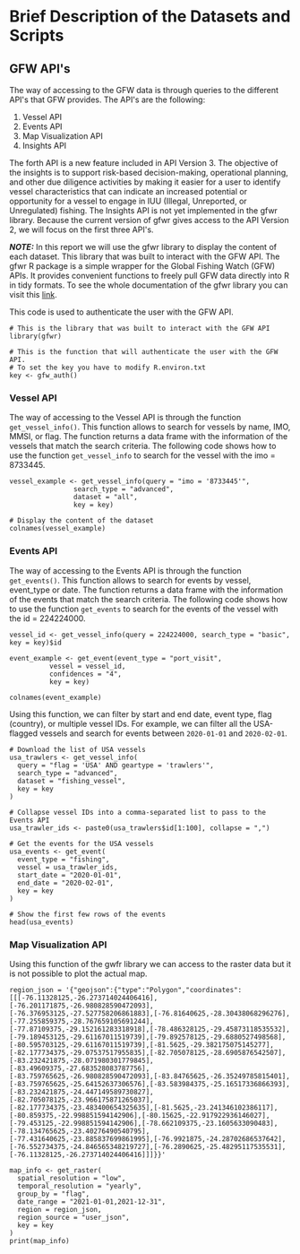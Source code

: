 # Brief Description of the Datasets and Scripts


## GFW API's

The way of accessing to the GFW data is through queries to the different
API's that GFW provides. The API's are the following:

1.  Vessel API
2.  Events API
3.  Map Visualization API
4.  Insights API

The forth API is a new feature included in API Version 3. The objective
of the insights is to support risk-based decision-making, operational
planning, and other due diligence activities by making it easier for a
user to identify vessel characteristics that can indicate an increased
potential or opportunity for a vessel to engage in IUU (Illegal,
Unreported, or Unregulated) fishing. The Insights API is not yet
implemented in the gfwr library. Because the current version of gfwr
gives access to the API Version 2, we will focus on the first three
API's.

***NOTE:*** In this report we will use the gfwr library to display the
content of each dataset. This library that was built to interact with
the GFW API. The gfwr R package is a simple wrapper for the Global
Fishing Watch (GFW) APIs. It provides convenient functions to freely
pull GFW data directly into R in tidy formats. To see the whole
documentation of the gfwr library you can visit this
[link](https://github.com/GlobalFishingWatch/gfwr).

This code is used to authenticate the user with the GFW API.

``` {r}
# This is the library that was built to interact with the GFW API 
library(gfwr) 

# This is the function that will authenticate the user with the GFW API.
# To set the key you have to modify R.environ.txt
key <- gfw_auth() 
```

### Vessel API

The way of accessing to the Vessel API is through the function
`get_vessel_info()`. This function allows to search for vessels by name,
IMO, MMSI, or flag. The function returns a data frame with the
information of the vessels that match the search criteria. The following
code shows how to use the function `get_vessel_info` to search for the
vessel with the imo = 8733445.

``` {r}
vessel_example <- get_vessel_info(query = "imo = '8733445'", 
                search_type = "advanced", 
                dataset = "all", 
                key = key)

# Display the content of the dataset
colnames(vessel_example)
```

### Events API

The way of accessing to the Events API is through the function
`get_events()`. This function allows to search for events by vessel,
event_type or date. The function returns a data frame with the
information of the events that match the search criteria. The following
code shows how to use the function `get_events` to search for the events
of the vessel with the id = 224224000.

``` {r}
vessel_id <- get_vessel_info(query = 224224000, search_type = "basic", key = key)$id

event_example <- get_event(event_type = "port_visit",
          vessel = vessel_id,
          confidences = "4",
          key = key)

colnames(event_example)
```

Using this function, we can filter by start and end date, event type,
flag (country), or multiple vessel IDs. For example, we can filter all the
USA-flagged vessels and search for events between `2020-01-01` and
`2020-02-01`.

```{r}
# Download the list of USA vessels
usa_trawlers <- get_vessel_info(
  query = "flag = 'USA' AND geartype = 'trawlers'",
  search_type = "advanced",
  dataset = "fishing_vessel",
  key = key
)

# Collapse vessel IDs into a comma-separated list to pass to the Events API
usa_trawler_ids <- paste0(usa_trawlers$id[1:100], collapse = ",")

# Get the events for the USA vessels
usa_events <- get_event(
  event_type = "fishing",
  vessel = usa_trawler_ids,
  start_date = "2020-01-01",
  end_date = "2020-02-01",
  key = key
)

# Show the first few rows of the events
head(usa_events)
```


### Map Visualization API

Using this function of the gwfr library we can access to the raster data
but it is not possible to plot the actual map.

``` {r}
region_json = '{"geojson":{"type":"Polygon","coordinates":[[[-76.11328125,-26.273714024406416],[-76.201171875,-26.980828590472093],[-76.376953125,-27.527758206861883],[-76.81640625,-28.30438068296276],[-77.255859375,-28.767659105691244],[-77.87109375,-29.152161283318918],[-78.486328125,-29.45873118535532],[-79.189453125,-29.61167011519739],[-79.892578125,-29.6880527498568],[-80.595703125,-29.61167011519739],[-81.5625,-29.382175075145277],[-82.177734375,-29.07537517955835],[-82.705078125,-28.6905876542507],[-83.232421875,-28.071980301779845],[-83.49609375,-27.683528083787756],[-83.759765625,-26.980828590472093],[-83.84765625,-26.35249785815401],[-83.759765625,-25.64152637306576],[-83.583984375,-25.16517336866393],[-83.232421875,-24.447149589730827],[-82.705078125,-23.966175871265037],[-82.177734375,-23.483400654325635],[-81.5625,-23.241346102386117],[-80.859375,-22.998851594142906],[-80.15625,-22.917922936146027],[-79.453125,-22.998851594142906],[-78.662109375,-23.1605633090483],[-78.134765625,-23.40276490540795],[-77.431640625,-23.885837699861995],[-76.9921875,-24.28702686537642],[-76.552734375,-24.846565348219727],[-76.2890625,-25.48295117535531],[-76.11328125,-26.273714024406416]]]}}'

map_info <- get_raster(
  spatial_resolution = "low",
  temporal_resolution = "yearly",
  group_by = "flag",
  date_range = "2021-01-01,2021-12-31",
  region = region_json,
  region_source = "user_json",
  key = key
)
print(map_info)
```
